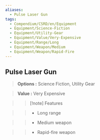 ```yaml
---
aliases:
  - Pulse Laser Gun
tags:
  - Compendium/CSRD/en/Equipment
  - Equipment/Science-Fiction
  - Equipment/Utility-Gear
  - Equipment/Value/Very-Expensive
  - Equipment/Range/Long
  - Equipment/Weapon/Medium
  - Equipment/Weapon/Rapid-Fire
---
```

  
    
## Pulse Laser Gun    
    
>    
> **Options :** Science Fiction, Utility Gear    
> **Value :** Very Expensive    
>>[!note] Features    
>> - Long range    
>> - Medium weapon    
>> - Rapid-fire weapon